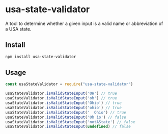 # usa-state-validator

A tool to determine whether a given input is a valid name or abbreviation of a USA state.

## Install

```bash
npm install usa-state-validator
```

## Usage

```javascript
const usaStateValidator = require("usa-state-validator")

usaStateValidator.isValidStateInput('OH') // true
usaStateValidator.isValidStateInput('oh') // true
usaStateValidator.isValidStateInput('Ohio') // true
usaStateValidator.isValidStateInput('ohio') // true
usaStateValidator.isValidStateInput('  Ohio') // true
usaStateValidator.isValidStateInput('Oh io') // false
usaStateValidator.isValidStateInput('notAState') // false
usaStateValidator.isValidStateInput(undefined) // false
```